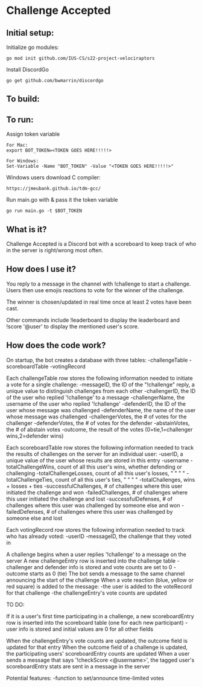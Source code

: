 # Challenge Accepted

## Initial setup:

Initialize go modules:

    go mod init github.com/IUS-CS/s22-project-velociraptors

Install DiscordGo

    go get github.com/bwmarrin/discordgo


## To build:

    
## To run:

Assign token variable

    For Mac:
    export BOT_TOKEN=<TOKEN GOES HERE!!!!!>

    For Windows:
    Set-Variable -Name "BOT_TOKEN" -Value "<TOKEN GOES HERE!!!!!>"

Windows users download C compiler:

    https://jmeubank.github.io/tdm-gcc/


Run main.go with & pass it the token variable

    go run main.go -t $BOT_TOKEN

## What is it?
Challenge Accepted is a Discord bot with a scoreboard to keep track of who in the server is right/wrong most often.

## How does I use it?
You reply to a message in the channel with !challenge to start a challenge. Users then use emojis reactions to vote for the winner of the challenge.

The winner is chosen/updated in real time once at least 2 votes have been cast.

Other commands include !leaderboard to display the leaderboard and !score '@user' to display the mentioned user's score.

## How does the code work?
On startup, the bot creates a database with three tables:
	-challengeTable
	-scoreboardTable
    -votingRecord

Each challengeTable row stores the following information needed to initiate a vote for a single challenge:
	-messageID, the ID of the "!challenge" reply, a unique value to distinguish challenges from each other
	-challengerID, the ID of the user who replied '!challenge' to a message
	-challengerName, the username of the user who replied '!challenge'
	-defenderID, the ID of the user whose message was challenged
	-defenderName, the name of the user whose message was challenged
	-challengerVotes, the # of votes for the challenger
	-defenderVotes, the # of votes for the defender
	-abstainVotes, the # of abstain votes
	-outcome, the result of the votes (0=tie,1=challenger wins,2=defender wins)

Each scoreboardTable row stores the following information needed to track the results of challenges on the server for an individual user:
	-userID, a unique value of the user whose results are stored in this entry
	-username
	-totalChallengeWins, count of all this user's wins, whether defending or challenging
	-totalChallengeLosses, count of all this user's losses, " " " "
	-totalChallengeTies, count of all this user's ties, " " " "
	-totalChallenges, wins + losses + ties
	-successfulChallenges, # of challenges where this user initiated the challenge and won
	-failedChallenges, # of challenges where this user initiated the challenge and lost
	-successfulDefenses, # of challenges where this user was challenged by someone else and won
	-failedDefenses, # of challenges where this user was challenged by someone else and lost

Each votingRecord row stores the following information needed to track who has already voted:
    -userID
    -messageID, the challenge that they voted in

A challenge begins when a user replies '!challenge' to a message on the server
A new challengeEntry row is inserted into the challenge table
	-challenger and defender info is stored and vote counts are set to 0
	-outcome starts as 0 (tie)
The bot sends a message to the same channel announcing the start of the challenge
When a vote reaction (blue, yellow or red square) is added to the message:
    -the user is added to the voteRecord for that challenge
    -the challengeEntry's vote counts are updated


TO DO:

If it is a user's first time participating in a challenge, a new scoreboardEntry row is inserted into the scoreboard table (one for each new participant)
	-user info is stored and initial values are 0 for all other fields

When the challengeEntry's vote counts are updated, the outcome field is updated for that entry
When the outcome field of a challenge is updated, the participating users' scoreboardEntry counts are updated
When a user sends a message that says '!checkScore <@username>', the tagged user's scoreboardEntry stats are sent in a message in the server


Potential features:
-function to set/announce time-limited votes
